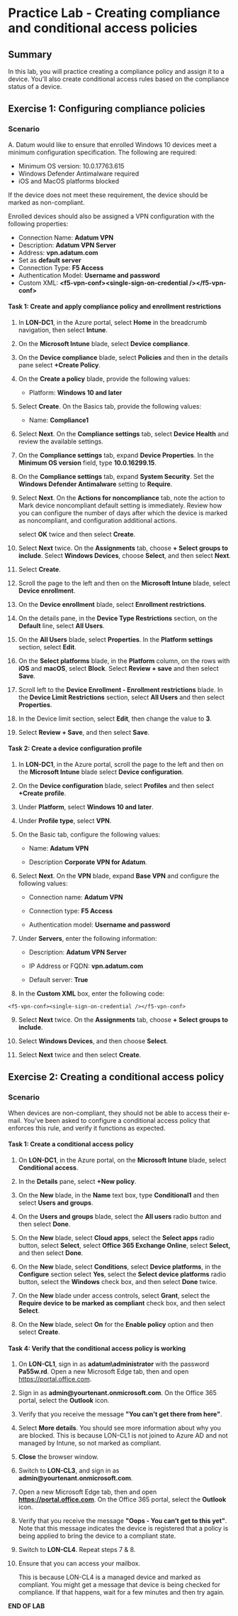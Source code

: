 # Practice Lab - Creating compliance and conditional access policies

## Summary

In this lab, you will practice creating a compliance policy and assign it to a device. You'll also create conditional access rules based on the compliance status of a device. 

## Exercise 1: Configuring compliance policies 

### Scenario

A. Datum would like to ensure that enrolled Windows 10 devices meet a minimum configuration specification.  The following are required:

* Minimum OS version: 10.0.17763.615
* Windows Defender Antimalware required
* iOS and MacOS platforms blocked

If the device does not meet these requirement, the device should be marked as non-compliant.

Enrolled devices should also be assigned a VPN configuration with the following properties:

* Connection Name: **Adatum VPN**
* Description: **Adatum VPN Server**
* Address: **vpn.adatum.com**
* Set as **default server**
* Connection Type: **F5 Access**
* Authentication Model: **Username and password**
* Custom XML: **\<f5-vpn-conf\>\<single-sign-on-credential />\</f5-vpn-conf\>**

#### Task 1: Create and apply compliance policy and enrollment restrictions

1.  In **LON-DC1**, in the Azure portal, select **Home** in the breadcrumb navigation, 
    then select **Intune**.

2.  On the **Microsoft Intune** blade, select **Device compliance**.

3.  On the **Device compliance** blade, select **Policies** and then in the
    details pane select **+Create Policy**.

4.  On the **Create a policy** blade, provide the following values:

    -  Platform: **Windows 10 and later**

5.  Select **Create**. On the Basics tab, provide the following values:

    -  Name: **Compliance1**

6. Select **Next**. On the **Compliance settings** tab, select **Device Health** and
    review the available settings.

7.  On the **Compliance settings** tab, expand **Device Properties**. In the **Minimum OS version** field, type
    **10.0.16299.15**.

8.  On the **Compliance settings** tab, expand **System Security**. Set the **Windows Defender Antimalware** setting to **Require**. 

9.  Select **Next**. On the **Actions for noncompliance** tab, note the action to Mark device noncompliant default setting is immediately. Review how you can
    configure the number of days after which the device is marked as noncompliant, and configuration additional actions. 
    
    select **OK** twice and then select **Create**.

10. Select **Next** twice. On the **Assignments** tab, choose **+ Select groups to include**.  Select **Windows Devices**, choose **Select**, and then select **Next**.

11. Select **Create**.


12. Scroll the page to the left and then on the **Microsoft Intune** blade, 
    select **Device enrollment**.

13. On the **Device enrollment** blade, select **Enrollment restrictions**.

14. On the details pane, in the **Device Type Restrictions** section, on the **Default** line, select
    **All Users**.
    
15. On the **All Users** blade, select **Properties**. In the **Platform settings** section, select **Edit**.

16. On the **Select platforms** blade, in the **Platform** column, on the rows with **iOS** and **macOS**, select **Block**. Select **Review + save** and then select **Save**.

17. Scroll left to the **Device Enrollment - Enrollment restrictions** blade. 
    In the **Device Limit Restrictions** section, select **All Users** and then select **Properties**.

18. In the Device limit section, select **Edit**, then change the value to **3**.  

19. Select **Review + Save**, and then select **Save**.

#### Task 2: Create a device configuration profile

1.  In **LON-DC1**, in the Azure portal, scroll the page to the left and then on
    the **Microsoft Intune** blade select **Device configuration**.

2.  On the **Device configuration** blade, select **Profiles** and then select
    **+Create profile**.

3.  Under **Platform**, select **Windows 10 and later**.

4.  Under **Profile type**, select **VPN**.

5.  On the Basic tab, configure the following values: 

    -  Name: **Adatum VPN**

    -  Description **Corporate VPN for Adatum**.

6.  Select **Next**. On the **VPN** blade, expand **Base VPN** and configure the following values:

    - Connection name: **Adatum VPN**

    - Connection type: **F5 Access**

    - Authentication model: **Username and password**

7.  Under **Servers**, enter the following information:

    -  Description: **Adatum VPN Server**

    -  IP Address or FQDN: **vpn.adatum.com**

    -  Default server: **True**

8. In the **Custom XML** box, enter the following code:

```
<f5-vpn-conf><single-sign-on-credential /></f5-vpn-conf>

```
9.  Select **Next** twice. On the **Assignments** tab, choose **+ Select groups to include**.

10.  Select **Windows Devices**, and then choose **Select**.

11.  Select **Next** twice and then select **Create**.


## Exercise 2: Creating a conditional access policy

### Scenario 

When devices are non-compliant, they should not be able to access their e-mail. You've been asked to configure a conditional access policy that enforces this rule, and verify it functions as expected.

#### Task 1: Create a conditional access policy

1.  On **LON-DC1**, in the Azure portal, on the **Microsoft Intune** blade, select **Conditional
    access**.

2.  In the **Details** pane, select **+New policy**.

3.  On the **New** blade, in the **Name** text box, type **Conditional1** and
    then select **Users and groups**.

4.  On the **Users and groups** blade, select the **All users** radio button and
    then select **Done**.

5.  On the **New** blade, select **Cloud apps**, select the **Select apps** radio
    button, select **Select**, select **Office 365 Exchange Online**, select
    **Select,** and then select **Done**.

6.  On the **New** blade, select **Conditions**, select **Device platforms**, in
    the **Configure** section select **Yes**, select the **Select device
    platforms** radio button, select the **Windows** check box, and then select
    **Done** twice.

7.  On the **New** blade under access controls, select **Grant**, select the
    **Require device to be marked as compliant** check box, and then select
    **Select**.

8.  On the **New** blade, select **On** for the **Enable policy** option and
    then select **Create**.

#### Task 4: Verify that the conditional access policy is working

1.  On **LON-CL1**, sign in as **adatum\\administrator** with the password **Pa55w.rd**. 
    Open a new Microsoft Edge tab, then and open <https://portal.office.com>.

2.  Sign in as **admin\@yourtenant.onmicrosoft.com**. On the Office 365 portal, 
    select the **Outlook** icon. 

3.  Verify that you receive the message **"You can't get there from here"**.

4.  Select **More details**. You should see more information about why you are
    blocked. This is because LON-CL1 is not joined to Azure AD and not managed
    by Intune, so not marked as compliant.

5.  **Close** the browser window.

6.  Switch to **LON-CL3**, and sign in as **admin\@yourtenant.onmicrosoft.com**. 

7.  Open a new Microsoft Edge tab, then and open **https://portal.office.com**.
    On the Office 365 portal, select the **Outlook** icon. 

8.  Verify that you receive the message **"Oops - You can’t get to this yet"**.
    Note that this message indicates the device is registered that a policy
    is being applied to bring the device to a compliant state. 

9. Switch to **LON-CL4**.  Repeat steps 7 & 8.

10. Ensure that you can access your mailbox. 

    This is because LON-CL4 is a
    managed device and marked as compliant. You might get a message that device
    is being checked for compliance. If that happens, wait for a few minutes and
    then try again.

**END OF LAB**